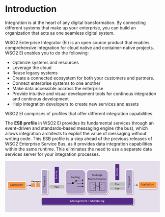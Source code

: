 # Introduction

Integration is at the heart of any digital transformation. By connecting different systems that make up your enterprise, you can build an organization that acts as one seamless digital system.

WSO2 Enterprise Integrator (EI) is an open source product that enables comprehensive integration for cloud native and container-native projects. WSO2 EI enables you to do the following:

- Optimize systems and resources
- Leverage the cloud
- Reuse legacy systems
- Create a connected ecosystem for both your customers and partners.
- Connect enterprise systems to one another
- Make data accessible accross the enterprise
- Provide intuitive and visual development tools for continous integration and continous development
- Help integration developers to create new services and assets

WSO2 EI comprises of profiles that offer different integration capabilities.

The **ESB profile** in WSO2 EI provides its fundamental services through an event-driven and standards-based messaging engine (the bus), which allows integration architects to exploit the value of messaging without writing code. This ESB profile is a step ahead of the previous releases of WSO2 Enterprise Service Bus, as it provides data integration capabilities within the same runtime. This eliminates the need to use a separate data services server for your integration processes.

![alt text](../images/ESB_architecture1.png "ESB architecture")
